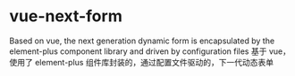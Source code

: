 # vue-next-form

Based on vue, the next generation dynamic form is encapsulated by the element-plus component library and driven by configuration files
基于 vue，使用了 element-plus 组件库封装的，通过配置文件驱动的，下一代动态表单
